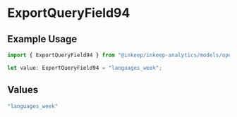 # ExportQueryField94

## Example Usage

```typescript
import { ExportQueryField94 } from "@inkeep/inkeep-analytics/models/operations";

let value: ExportQueryField94 = "languages_week";
```

## Values

```typescript
"languages_week"
```